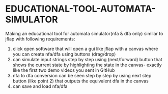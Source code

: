 # EDUCATIONAL-TOOL-AUTOMATA-SIMULATOR
Making an educational tool for automata simulator(nfa &amp; dfa only)
similar to jflap with following requirements: 
1) click open software that will open a gui like jflap with a canvas where you can create nfa/dfa using buttons (drag/drop)  
2) can simulate input strings step by step using (next/forward) button that shows the current state by highlighting the state in the canvas- exactly like the first two demo videos you sent in GitHub  
3)  nfa to dfa conversion can be seen step by step by using next step button (like point 2) that outputs the equivalent dfa in the canvas  
4)  can save and load nfa/dfa
